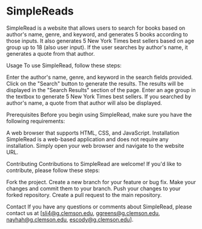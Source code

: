 # SimpleReads
SimpleRead is a website that allows users to search for books based on author's name, genre, and keyword, and generates 5 books according to those inputs. It also generates 5 New York Times best sellers based on age group up to 18 (also user input). If the user searches by author's name, it generates a quote from that author.

Usage
To use SimpleRead, follow these steps:

Enter the author's name, genre, and keyword in the search fields provided.
Click on the "Search" button to generate the results.
The results will be displayed in the "Search Results" section of the page.
Enter an age group in the textbox to generate 5 New York Times best sellers.
If you searched by author's name, a quote from that author will also be displayed.

Prerequisites
Before you begin using SimpleRead, make sure you have the following requirements:

A web browser that supports HTML, CSS, and JavaScript.
Installation
SimpleRead is a web-based application and does not require any installation. Simply open your web browser and navigate to the website URL.

Contributing
Contributions to SimpleRead are welcome! If you'd like to contribute, please follow these steps:

Fork the project.
Create a new branch for your feature or bug fix.
Make your changes and commit them to your branch.
Push your changes to your forked repository.
Create a pull request to the main repository.

Contact
If you have any questions or comments about SimpleRead, please contact us at [sli4@g.clemson.edu, ggreens@g.clemson.edu, nayhah@g.clemson.edu, escody@g.clemson.edu].
